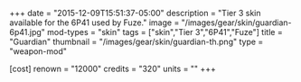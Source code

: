 +++
date = "2015-12-09T15:51:37-05:00"
description = "Tier 3 skin available for the 6P41 used by Fuze."
image = "/images/gear/skin/guardian-6p41.jpg"
mod-types = "skin"
tags = ["skin","Tier 3","6P41","Fuze"]
title = "Guardian"
thumbnail = "/images/gear/skin/guardian-th.png"
type = "weapon-mod"

[cost]
  renown = "12000"
  credits = "320"
  units = ""
+++
